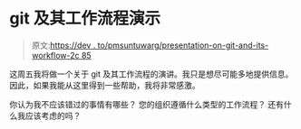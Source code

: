 # git 及其工作流程演示

> 原文:[https://dev . to/pmsuntuwarg/presentation-on-git-and-its-workflow-2c 85](https://dev.to/pmsuntuwarg/presentation-on-git-and-its-workflow-2c85)

这周五我将做一个关于 git 及其工作流程的演讲。我只是想尽可能多地提供信息。因此，如果我能从这里得到一些帮助，我将非常感激。

你认为我不应该错过的事情有哪些？
您的组织遵循什么类型的工作流程？
还有什么我应该考虑的吗？